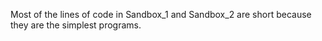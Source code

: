 Most of the lines of code in Sandbox_1 and Sandbox_2 are short because they are the simplest programs.
